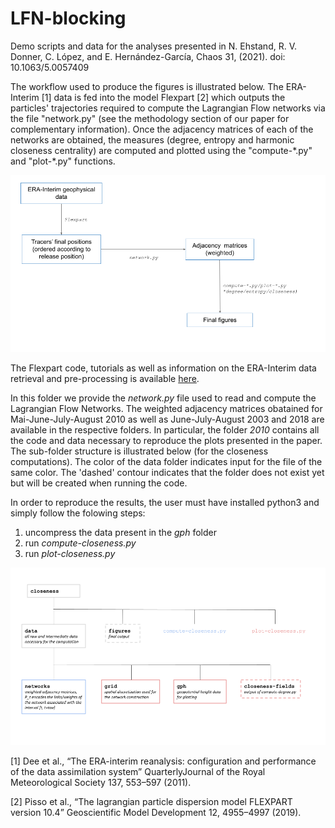 # LFN-blocking

Demo scripts and data for the analyses presented in N. Ehstand, R. V. Donner, C. López, and E. Hernández-García, Chaos 31, (2021). doi: 10.1063/5.0057409 

The workflow used to produce the figures is illustrated below. The ERA-Interim [1] data is fed into the model Flexpart [2] which outputs the particles' trajectories required to compute the Lagrangian Flow networks via the file "network.py" (see the methodology section of our paper for complementary information). Once the adjacency matrices of each of the networks are obtained, the measures (degree, entropy and harmonic closeness centrality) are computed and plotted using the "compute-\*.py" and "plot-\*.py" functions. 

![Figure1](https://github.com/noemiee/LFN-blocking/blob/main/Code-organization.png)

The Flexpart code, tutorials as well as information on the ERA-Interim data retrieval and pre-processing is available [here](https://www.flexpart.eu/). 

In this folder we provide the *network.py* file used to read and compute the Lagrangian Flow Networks. The weighted adjacency matrices obatained for Mai-June-July-August 2010 as well as June-July-August 2003 and 2018 are available in the respective folders. In particular, the folder *2010* contains all the code and data necessary to reproduce the plots presented in the paper. The sub-folder structure is illustrated below (for the closeness computations). The color of the data folder indicates input for the file of the same color. The 'dashed' contour indicates that the folder does not exist yet but will be created when running the code. 

In order to reproduce the results, the user must have installed python3 and simply follow the folowing steps:
1. uncompress the data present in the *gph* folder
2. run *compute-closeness.py*
3. run *plot-closeness.py*

![Figure2](https://github.com/noemiee/LFN-blocking/blob/main/closeness.png)


[1] Dee et al., “The ERA-interim reanalysis: configuration and performance of the data assimilation system” QuarterlyJournal of the Royal Meteorological Society 137, 553–597 (2011).

[2] Pisso et al., “The  lagrangian particle dispersion model FLEXPART version 10.4” Geoscientific Model Development 12, 4955–4997 (2019).
